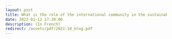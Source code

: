 ```yaml
---
layout: post
title: What is the role of the international community in the sustainable governance of the Amazon biome in Brazil? A application of ostromian polycentrism.
date: 2022-01-12 17:39:00
description: (In French)
redirect: /assets/pdf/2022-10_blog.pdf
---
```

